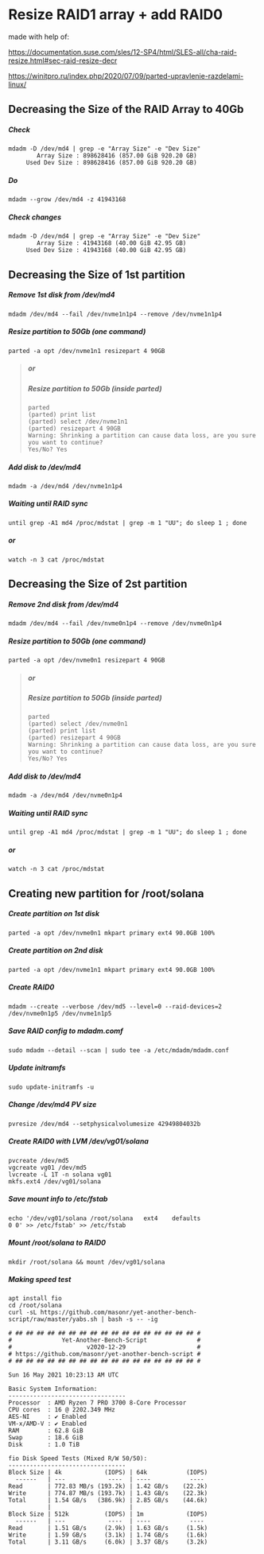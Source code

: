 # Resize RAID1 array + add RAID0

made with help of:

https://documentation.suse.com/sles/12-SP4/html/SLES-all/cha-raid-resize.html#sec-raid-resize-decr

https://winitpro.ru/index.php/2020/07/09/parted-upravlenie-razdelami-linux/


## Decreasing the Size of the RAID Array to 40Gb

##### Check
```
mdadm -D /dev/md4 | grep -e "Array Size" -e "Dev Size"
        Array Size : 898628416 (857.00 GiB 920.20 GB)
     Used Dev Size : 898628416 (857.00 GiB 920.20 GB)
```
##### Do
`mdadm --grow /dev/md4 -z 41943168`

##### Check changes
```
mdadm -D /dev/md4 | grep -e "Array Size" -e "Dev Size"
        Array Size : 41943168 (40.00 GiB 42.95 GB)
     Used Dev Size : 41943168 (40.00 GiB 42.95 GB)
```

## Decreasing the Size of 1st partition

##### Remove 1st disk from /dev/md4
`mdadm /dev/md4 --fail /dev/nvme1n1p4 --remove /dev/nvme1n1p4`

##### Resize partition to 50Gb (one command)
`parted -a opt /dev/nvme1n1 resizepart 4 90GB`

>##### or
>##### Resize partition to 50Gb (inside parted)
>```
>parted
>(parted) print list
>(parted) select /dev/nvme1n1
>(parted) resizepart 4 90GB
>Warning: Shrinking a partition can cause data loss, are you sure you want to continue?
>Yes/No? Yes
>```

##### Add disk to /dev/md4
`mdadm -a /dev/md4 /dev/nvme1n1p4`

##### Waiting until RAID sync
`until grep -A1 md4 /proc/mdstat | grep -m 1 "UU"; do sleep 1 ; done`
##### or
`watch -n 3 cat /proc/mdstat`

## Decreasing the Size of 2st partition

##### Remove 2nd disk from /dev/md4
`mdadm /dev/md4 --fail /dev/nvme0n1p4 --remove /dev/nvme0n1p4`

##### Resize partition to 50Gb (one command)
`parted -a opt /dev/nvme0n1 resizepart 4 90GB`

>##### or
>##### Resize partition to 50Gb (inside parted)
>```
>parted
>(parted) select /dev/nvme0n1
>(parted) print list
>(parted) resizepart 4 90GB
>Warning: Shrinking a partition can cause data loss, are you sure you want to continue?
>Yes/No? Yes
>```

##### Add disk to /dev/md4
`mdadm -a /dev/md4 /dev/nvme0n1p4`

##### Waiting until RAID sync
`until grep -A1 md4 /proc/mdstat | grep -m 1 "UU"; do sleep 1 ; done`
##### or
`watch -n 3 cat /proc/mdstat`

## Creating new partition for /root/solana

##### Create partition on 1st disk
`parted -a opt /dev/nvme0n1 mkpart primary ext4 90.0GB 100%`

##### Create partition on 2nd disk
`parted -a opt /dev/nvme1n1 mkpart primary ext4 90.0GB 100%`

##### Create RAID0
`mdadm --create --verbose /dev/md5 --level=0 --raid-devices=2 /dev/nvme0n1p5 /dev/nvme1n1p5`

##### Save RAID config to mdadm.comf
`sudo mdadm --detail --scan | sudo tee -a /etc/mdadm/mdadm.conf`

##### Update initramfs
`sudo update-initramfs -u`

##### Change /dev/md4 PV size
`pvresize /dev/md4 --setphysicalvolumesize 42949804032b`

##### Create RAID0 with LVM /dev/vg01/solana
```
pvcreate /dev/md5
vgcreate vg01 /dev/md5
lvcreate -L 1T -n solana vg01
mkfs.ext4 /dev/vg01/solana
```

##### Save mount info to /etc/fstab
`echo '/dev/vg01/solana /root/solana   ext4    defaults                0 0' >> /etc/fstab' >> /etc/fstab`

##### Mount /root/solana to RAID0
`mkdir /root/solana && mount /dev/vg01/solana`

##### Making speed test
```
apt install fio
cd /root/solana
curl -sL https://github.com/masonr/yet-another-bench-script/raw/master/yabs.sh | bash -s -- -ig

# ## ## ## ## ## ## ## ## ## ## ## ## ## ## ## ## ## #
#              Yet-Another-Bench-Script              #
#                     v2020-12-29                    #
# https://github.com/masonr/yet-another-bench-script #
# ## ## ## ## ## ## ## ## ## ## ## ## ## ## ## ## ## #

Sun 16 May 2021 10:23:13 AM UTC

Basic System Information:
---------------------------------
Processor  : AMD Ryzen 7 PRO 3700 8-Core Processor
CPU cores  : 16 @ 2202.349 MHz
AES-NI     : ✔ Enabled
VM-x/AMD-V : ✔ Enabled
RAM        : 62.8 GiB
Swap       : 18.6 GiB
Disk       : 1.0 TiB

fio Disk Speed Tests (Mixed R/W 50/50):
---------------------------------
Block Size | 4k            (IOPS) | 64k           (IOPS)
  ------   | ---            ----  | ----           ----
Read       | 772.83 MB/s (193.2k) | 1.42 GB/s    (22.2k)
Write      | 774.87 MB/s (193.7k) | 1.43 GB/s    (22.3k)
Total      | 1.54 GB/s   (386.9k) | 2.85 GB/s    (44.6k)
           |                      |
Block Size | 512k          (IOPS) | 1m            (IOPS)
  ------   | ---            ----  | ----           ----
Read       | 1.51 GB/s     (2.9k) | 1.63 GB/s     (1.5k)
Write      | 1.59 GB/s     (3.1k) | 1.74 GB/s     (1.6k)
Total      | 3.11 GB/s     (6.0k) | 3.37 GB/s     (3.2k)

```
